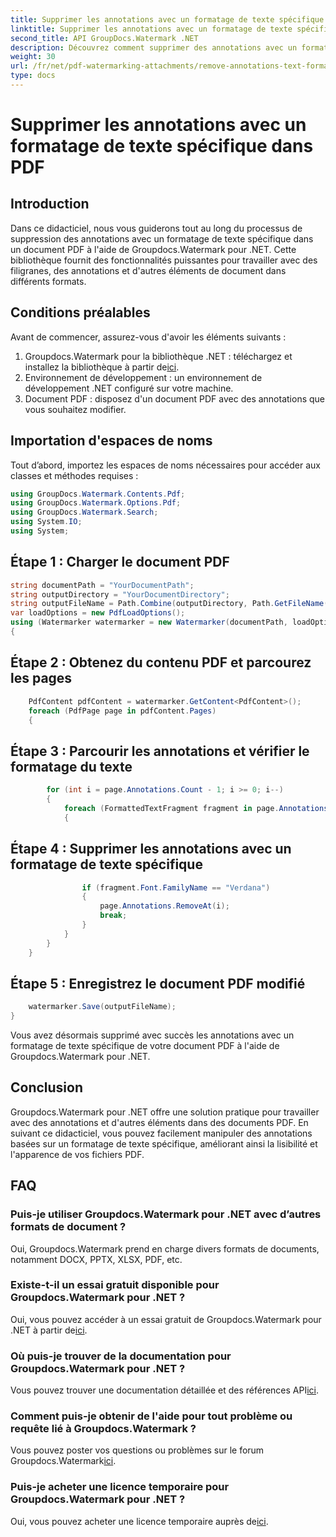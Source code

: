 ```yaml
---
title: Supprimer les annotations avec un formatage de texte spécifique dans PDF
linktitle: Supprimer les annotations avec un formatage de texte spécifique dans PDF
second_title: API GroupDocs.Watermark .NET
description: Découvrez comment supprimer des annotations avec un formatage de texte spécifique dans des documents PDF à l'aide de Groupdocs pour .NET.
weight: 30
url: /fr/net/pdf-watermarking-attachments/remove-annotations-text-formatting-pdf/
type: docs
---
```

# Supprimer les annotations avec un formatage de texte spécifique dans PDF

## Introduction
Dans ce didacticiel, nous vous guiderons tout au long du processus de suppression des annotations avec un formatage de texte spécifique dans un document PDF à l'aide de Groupdocs.Watermark pour .NET. Cette bibliothèque fournit des fonctionnalités puissantes pour travailler avec des filigranes, des annotations et d'autres éléments de document dans différents formats.
## Conditions préalables
Avant de commencer, assurez-vous d'avoir les éléments suivants :
1.  Groupdocs.Watermark pour la bibliothèque .NET : téléchargez et installez la bibliothèque à partir de[ici](https://releases.groupdocs.com/Watermark/net/).
2. Environnement de développement : un environnement de développement .NET configuré sur votre machine.
3. Document PDF : disposez d'un document PDF avec des annotations que vous souhaitez modifier.

## Importation d'espaces de noms
Tout d’abord, importez les espaces de noms nécessaires pour accéder aux classes et méthodes requises :
```csharp
using GroupDocs.Watermark.Contents.Pdf;
using GroupDocs.Watermark.Options.Pdf;
using GroupDocs.Watermark.Search;
using System.IO;
using System;
```
## Étape 1 : Charger le document PDF
```csharp
string documentPath = "YourDocumentPath";
string outputDirectory = "YourDocumentDirectory";
string outputFileName = Path.Combine(outputDirectory, Path.GetFileName(documentPath));
var loadOptions = new PdfLoadOptions();
using (Watermarker watermarker = new Watermarker(documentPath, loadOptions))
{
```
## Étape 2 : Obtenez du contenu PDF et parcourez les pages
```csharp
    PdfContent pdfContent = watermarker.GetContent<PdfContent>();
    foreach (PdfPage page in pdfContent.Pages)
    {
```
## Étape 3 : Parcourir les annotations et vérifier le formatage du texte
```csharp
        for (int i = page.Annotations.Count - 1; i >= 0; i--)
        {
            foreach (FormattedTextFragment fragment in page.Annotations[i].FormattedTextFragments)
            {
```
## Étape 4 : Supprimer les annotations avec un formatage de texte spécifique
```csharp
                if (fragment.Font.FamilyName == "Verdana")
                {
                    page.Annotations.RemoveAt(i);
                    break;
                }
            }
        }
    }
```
## Étape 5 : Enregistrez le document PDF modifié
```csharp
    watermarker.Save(outputFileName);
}
```
Vous avez désormais supprimé avec succès les annotations avec un formatage de texte spécifique de votre document PDF à l'aide de Groupdocs.Watermark pour .NET.

## Conclusion
Groupdocs.Watermark pour .NET offre une solution pratique pour travailler avec des annotations et d'autres éléments dans des documents PDF. En suivant ce didacticiel, vous pouvez facilement manipuler des annotations basées sur un formatage de texte spécifique, améliorant ainsi la lisibilité et l'apparence de vos fichiers PDF.
## FAQ
### Puis-je utiliser Groupdocs.Watermark pour .NET avec d’autres formats de document ?
Oui, Groupdocs.Watermark prend en charge divers formats de documents, notamment DOCX, PPTX, XLSX, PDF, etc.
### Existe-t-il un essai gratuit disponible pour Groupdocs.Watermark pour .NET ?
 Oui, vous pouvez accéder à un essai gratuit de Groupdocs.Watermark pour .NET à partir de[ici](https://releases.groupdocs.com/).
### Où puis-je trouver de la documentation pour Groupdocs.Watermark pour .NET ?
 Vous pouvez trouver une documentation détaillée et des références API[ici](https://tutorials.groupdocs.com/Watermark/net/).
### Comment puis-je obtenir de l'aide pour tout problème ou requête lié à Groupdocs.Watermark ?
 Vous pouvez poster vos questions ou problèmes sur le forum Groupdocs.Watermark[ici](https://forum.groupdocs.com/c/watermark/19).
### Puis-je acheter une licence temporaire pour Groupdocs.Watermark pour .NET ?
 Oui, vous pouvez acheter une licence temporaire auprès de[ici](https://purchase.groupdocs.com/temporary-license/).
